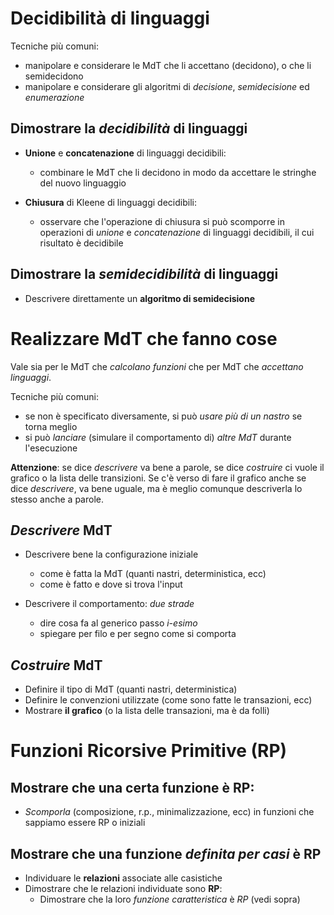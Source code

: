 # Decidibilità di linguaggi

Tecniche più comuni:
- manipolare e considerare le MdT che li accettano (decidono), o che li semidecidono
- manipolare e considerare gli algoritmi di *decisione*, *semidecisione* ed *enumerazione*

## Dimostrare la *decidibilità* di linguaggi

- **Unione** e **concatenazione** di linguaggi decidibili:
    - combinare le MdT che li decidono in modo da accettare le stringhe del nuovo linguaggio

- **Chiusura** di Kleene di linguaggi decidibili:
    - osservare che l'operazione di chiusura si può scomporre in operazioni di *unione* e *concatenazione* di linguaggi decidibili, il cui risultato è decidibile

## Dimostrare la *semidecidibilità* di linguaggi

- Descrivere direttamente un **algoritmo di semidecisione**


# Realizzare MdT che fanno cose

Vale sia per le MdT che *calcolano funzioni* che per MdT che *accettano linguaggi*.

Tecniche più comuni:
- se non è specificato diversamente, si può *usare più di un nastro* se torna meglio
- si può *lanciare* (simulare il comportamento di) *altre MdT* durante l'esecuzione

**Attenzione**: se dice *descrivere* va bene a parole, se dice *costruire* ci vuole il grafico o la lista delle transizioni. Se c'è verso di fare il grafico anche se dice *descrivere*, va bene uguale, ma è meglio comunque descriverla lo stesso anche a parole.

## *Descrivere* MdT

- Descrivere bene la configurazione iniziale
    - come è fatta la MdT (quanti nastri, deterministica, ecc)
    - come è fatto e dove si trova l'input

- Descrivere il comportamento: *due strade*
    - dire cosa fa al generico passo *i-esimo*
    - spiegare per filo e per segno come si comporta

## *Costruire* MdT

- Definire il tipo di MdT (quanti nastri, deterministica)
- Definire le convenzioni utilizzate (come sono fatte le transazioni, ecc)
- Mostrare **il grafico** (o la lista delle transazioni, ma è da folli)

# Funzioni Ricorsive Primitive (**RP**)

## Mostrare che una certa funzione è **RP**:

- *Scomporla* (composizione, r.p., minimalizzazione, ecc) in funzioni che sappiamo essere RP o iniziali

## Mostrare che una funzione *definita per casi* è **RP**

- Individuare le **relazioni** associate alle casistiche
- Dimostrare che le relazioni individuate sono **RP**:
    - Dimostrare che la loro *funzione caratteristica* è *RP* (vedi sopra)

